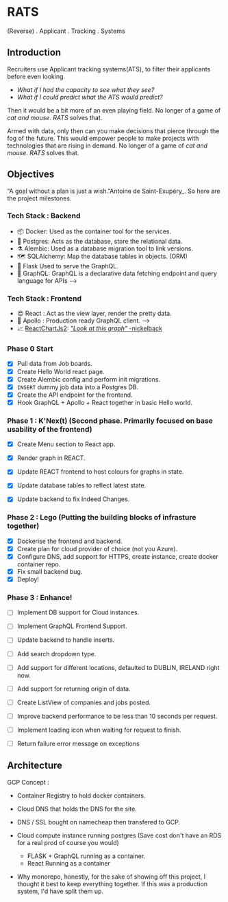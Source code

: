 # RATS
(Reverse) . Applicant . Tracking . Systems

## Introduction
Recruiters use Applicant tracking systems(ATS), to filter their applicants before even looking.
- _What if I had the capacity to see what they see?_
- _What if I could predict what the ATS would predict?_
 
Then it would be a bit more of an even playing field. No longer of a game of _cat and mouse_. _RATS_ solves that.

Armed with data, only then can you make decisions that pierce through the fog of the future.
This would empower people to make projects with technologies that are rising in demand.
No longer of a game of _cat and mouse_. _RATS_ solves that.


## Objectives 
“A goal without a plan is just a wish.”Antoine de Saint-Exupéry_.
So here are the project milestones.

### Tech Stack :  Backend

- 📦 Docker: Used as the container tool for the services.
- 💾 Postgres: Acts as the database, store the relational data.
- ⚗️ Alembic: Used as a database migration tool to link versions.
- 🗺️ SQLAlchemy: Map the database tables in objects. (ORM)
- 🍶 Flask Used to serve the GraphQL.
- 📁 GraphQL:  GraphQL is a declarative data fetching endpoint and query language for APIs -->

### Tech Stack : Frontend

- 😍 React   : Act as the view layer, render the pretty data.
- 🚀 Apollo  : Production ready GraphQL client. -->
- 📈 [ReactChartJs2](https://github.com/jerairrest/react-chartjs-2): [_"Look at this graph"_ -nickelback](https://www.youtube.com/watch?v=sIlNIVXpIns)

### Phase 0 Start
- [x] Pull data from Job boards.
- [x] Create Hello World react page.
- [x] Create Alembic config and perform init migrations.
- [x] `INSERT` dummy job data into a Postgres DB.
- [X] Create the API endpoint for the frontend.
- [X] Hook GraphQL + Apollo + React together in basic Hello world.

### Phase 1 : K'Nex(t) (Second phase. Primarily focused on base usability of the frontend)

- [X] Create Menu section to React app.
- [X] Render graph in REACT.
- [X] Update REACT frontend to host colours for graphs in state.
- [X] Update database tables to reflect latest state.
- [X] Update backend to fix Indeed Changes.


### Phase 2 : Lego (Putting the building blocks of infrasture together)
- [X] Dockerise the frontend and backend.
- [X] Create plan for cloud provider of choice (not you Azure).
- [X] Configure DNS, add support for HTTPS, create instance, create docker container repo.
- [X] Fix small backend bug.
- [X] Deploy!

### Phase 3 : Enhance!
- [ ] Implement DB support for Cloud instances.
- [ ] Implement GraphQL Frontend Support.
- [ ] Update backend to handle inserts.
- [ ] Add search dropdown type.
- [ ] Add support for different locations, defaulted to DUBLIN, IRELAND right now.
- [ ] Add support for returning origin of data.
- [ ] Create ListView of companies and jobs posted.
- [ ] Improve backend performance to be less than 10 seconds per request.
- [ ] Implement loading icon when waiting for request to finish.
- [ ] Return failure error message on exceptions


## Architecture 

GCP Concept :
- Container Registry to hold docker containers.

-  Cloud DNS that holds the DNS for the site.

- DNS / SSL bought on namecheap then transfered to GCP.

-  Cloud compute instance running postgres (Save cost don't have an RDS for a real prod of course you would)
    - FLASK + GraphQL running as a container.
    - React Running as a container

- Why monorepo, honestly, for the sake of showing off this project, I thought it best to keep everything together. If this was a production system, I'd have split them up.
